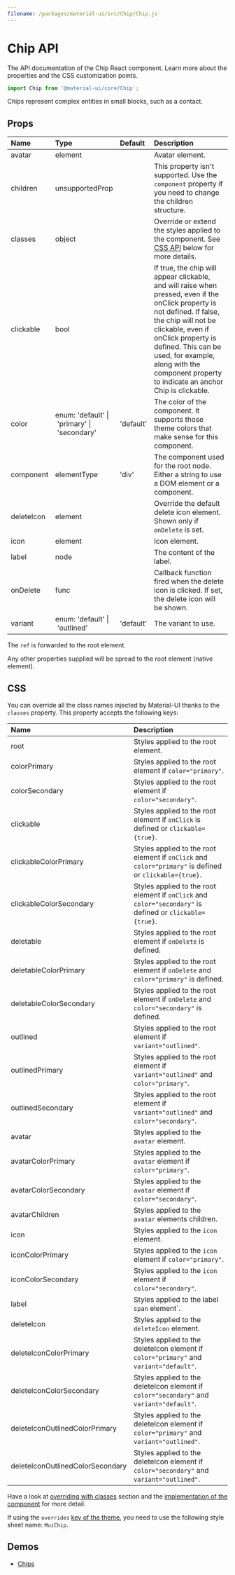 ```yaml
---
filename: /packages/material-ui/src/Chip/Chip.js
---
```


<!--- This documentation is automatically generated, do not try to edit it. -->

# Chip API

<p class="description">The API documentation of the Chip React component. Learn more about the properties and the CSS customization points.</p>

```js
import Chip from '@material-ui/core/Chip';
```

Chips represent complex entities in small blocks, such as a contact.

## Props

| Name                                      | Type                                                                                                                    | Default                                     | Description                                                                                                                                                                                                                                                                                                 |
| :---------------------------------------- | :---------------------------------------------------------------------------------------------------------------------- | :------------------------------------------ | :---------------------------------------------------------------------------------------------------------------------------------------------------------------------------------------------------------------------------------------------------------------------------------------------------------- |
| <span class="prop-name">avatar</span>     | <span class="prop-type">element</span>                                                                                  |                                             | Avatar element.                                                                                                                                                                                                                                                                                             |
| <span class="prop-name">children</span>   | <span class="prop-type">unsupportedProp</span>                                                                          |                                             | This property isn't supported. Use the `component` property if you need to change the children structure.                                                                                                                                                                                                   |
| <span class="prop-name">classes</span>    | <span class="prop-type">object</span>                                                                                   |                                             | Override or extend the styles applied to the component. See [CSS API](#css) below for more details.                                                                                                                                                                                                         |
| <span class="prop-name">clickable</span>  | <span class="prop-type">bool</span>                                                                                     |                                             | If true, the chip will appear clickable, and will raise when pressed, even if the onClick property is not defined. If false, the chip will not be clickable, even if onClick property is defined. This can be used, for example, along with the component property to indicate an anchor Chip is clickable. |
| <span class="prop-name">color</span>      | <span class="prop-type">enum:&nbsp;'default'&nbsp;&#124;<br>&nbsp;'primary'&nbsp;&#124;<br>&nbsp;'secondary'<br></span> | <span class="prop-default">'default'</span> | The color of the component. It supports those theme colors that make sense for this component.                                                                                                                                                                                                              |
| <span class="prop-name">component</span>  | <span class="prop-type">elementType</span>                                                                              | <span class="prop-default">'div'</span>     | The component used for the root node. Either a string to use a DOM element or a component.                                                                                                                                                                                                                  |
| <span class="prop-name">deleteIcon</span> | <span class="prop-type">element</span>                                                                                  |                                             | Override the default delete icon element. Shown only if `onDelete` is set.                                                                                                                                                                                                                                  |
| <span class="prop-name">icon</span>       | <span class="prop-type">element</span>                                                                                  |                                             | Icon element.                                                                                                                                                                                                                                                                                               |
| <span class="prop-name">label</span>      | <span class="prop-type">node</span>                                                                                     |                                             | The content of the label.                                                                                                                                                                                                                                                                                   |
| <span class="prop-name">onDelete</span>   | <span class="prop-type">func</span>                                                                                     |                                             | Callback function fired when the delete icon is clicked. If set, the delete icon will be shown.                                                                                                                                                                                                             |
| <span class="prop-name">variant</span>    | <span class="prop-type">enum:&nbsp;'default'&nbsp;&#124;<br>&nbsp;'outlined'<br></span>                                 | <span class="prop-default">'default'</span> | The variant to use.                                                                                                                                                                                                                                                                                         |

The `ref` is forwarded to the root element.

Any other properties supplied will be spread to the root element (native element).

## CSS

You can override all the class names injected by Material-UI thanks to the `classes` property.
This property accepts the following keys:

| Name                                                            | Description                                                                                               |
| :-------------------------------------------------------------- | :-------------------------------------------------------------------------------------------------------- |
| <span class="prop-name">root</span>                             | Styles applied to the root element.                                                                       |
| <span class="prop-name">colorPrimary</span>                     | Styles applied to the root element if `color="primary"`.                                                  |
| <span class="prop-name">colorSecondary</span>                   | Styles applied to the root element if `color="secondary"`.                                                |
| <span class="prop-name">clickable</span>                        | Styles applied to the root element if `onClick` is defined or `clickable={true}`.                         |
| <span class="prop-name">clickableColorPrimary</span>            | Styles applied to the root element if `onClick` and `color="primary"` is defined or `clickable={true}`.   |
| <span class="prop-name">clickableColorSecondary</span>          | Styles applied to the root element if `onClick` and `color="secondary"` is defined or `clickable={true}`. |
| <span class="prop-name">deletable</span>                        | Styles applied to the root element if `onDelete` is defined.                                              |
| <span class="prop-name">deletableColorPrimary</span>            | Styles applied to the root element if `onDelete` and `color="primary"` is defined.                        |
| <span class="prop-name">deletableColorSecondary</span>          | Styles applied to the root element if `onDelete` and `color="secondary"` is defined.                      |
| <span class="prop-name">outlined</span>                         | Styles applied to the root element if `variant="outlined"`.                                               |
| <span class="prop-name">outlinedPrimary</span>                  | Styles applied to the root element if `variant="outlined"` and `color="primary"`.                         |
| <span class="prop-name">outlinedSecondary</span>                | Styles applied to the root element if `variant="outlined"` and `color="secondary"`.                       |
| <span class="prop-name">avatar</span>                           | Styles applied to the `avatar` element.                                                                   |
| <span class="prop-name">avatarColorPrimary</span>               | Styles applied to the `avatar` element if `color="primary"`.                                              |
| <span class="prop-name">avatarColorSecondary</span>             | Styles applied to the `avatar` element if `color="secondary"`.                                            |
| <span class="prop-name">avatarChildren</span>                   | Styles applied to the `avatar` elements children.                                                         |
| <span class="prop-name">icon</span>                             | Styles applied to the `icon` element.                                                                     |
| <span class="prop-name">iconColorPrimary</span>                 | Styles applied to the `icon` element if `color="primary"`.                                                |
| <span class="prop-name">iconColorSecondary</span>               | Styles applied to the `icon` element if `color="secondary"`.                                              |
| <span class="prop-name">label</span>                            | Styles applied to the label `span` element`.                                                              |
| <span class="prop-name">deleteIcon</span>                       | Styles applied to the `deleteIcon` element.                                                               |
| <span class="prop-name">deleteIconColorPrimary</span>           | Styles applied to the deleteIcon element if `color="primary"` and `variant="default"`.                    |
| <span class="prop-name">deleteIconColorSecondary</span>         | Styles applied to the deleteIcon element if `color="secondary"` and `variant="default"`.                  |
| <span class="prop-name">deleteIconOutlinedColorPrimary</span>   | Styles applied to the deleteIcon element if `color="primary"` and `variant="outlined"`.                   |
| <span class="prop-name">deleteIconOutlinedColorSecondary</span> | Styles applied to the deleteIcon element if `color="secondary"` and `variant="outlined"`.                 |

Have a look at [overriding with classes](/customization/overrides/#overriding-with-classes) section
and the [implementation of the component](https://github.com/mui-org/material-ui/blob/next/packages/material-ui/src/Chip/Chip.js)
for more detail.

If using the `overrides` [key of the theme](/customization/themes/#css),
you need to use the following style sheet name: `MuiChip`.

## Demos

- [Chips](/demos/chips/)
